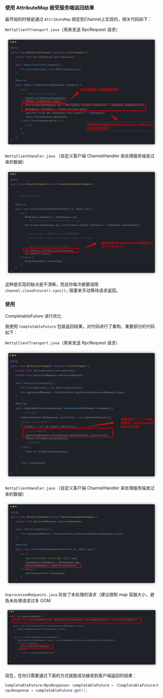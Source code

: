 

### 使用 AttributeMap 接受服务端返回结果

最开始的时候是通过 `AttributeMap` 绑定到Channel上实现的，相关代码如下：

`NettyClientTransport.java`（用来发送 RpcRequest 请求）

![](./../images/CompletableFuture-RpcResponse/NettyClientTransport1.png)

`NettyClientHandler.java` （自定义客户端 ChannelHandler 来处理服务端发过来的数据）

![](./../images/CompletableFuture-RpcResponse/NettyClientHandle1.png)

这种是实现的缺点是不清晰，而且你每次都要调用 ` channel.closeFuture().sync();` 阻塞来手动等待请求返回。

### 使用 

CompletableFuture 进行优化

我使用 `CompletableFuture` 包装返回结果，对代码进行了重构，重要部分的代码如下：

`NettyClientTransport.java`（用来发送 RpcRequest 请求）

![](./../images/CompletableFuture-RpcResponse/NettyClientTransport2.png)

`NettyClientHandler.java` （自定义客户端 ChannelHandler 来处理服务端发过来的数据）

![](./../images/CompletableFuture-RpcResponse/NettyClientHandle2.png)

`UnprocessedRequests.java` 存放了未处理的请求（建议限制 map 容器大小，避免未处理请求过多 OOM

![](./../images/CompletableFuture-RpcResponse/UnprocessedRequests.png)

现在，在你只需要通过下面的方式就能成功接收到客户端返回的结果：

```java
CompletableFuture<RpcResponse> completableFuture = (CompletableFuture<RpcResponse>) clientTransport.sendRpcRequest(rpcRequest);
rpcResponse = completableFuture.get();
```

